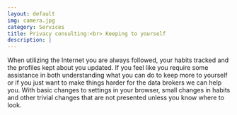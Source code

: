 ```yaml
---
layout: default
img: camera.jpg
category: Services
title: Privacy consulting:<br> Keeping to yourself
description: |
---
```

  When utilizing the Internet you are always followed, your habits tracked and the profiles kept about you updated. If you feel like you require some assistance in both understanding what you can do to keep more to yourself or if you just want to make things harder for the data brokers we can help you. With basic changes to settings in your browser, small changes in habits and other trivial changes that are not presented unless you know where to look.
